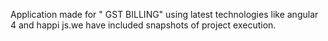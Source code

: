 Application made for " GST BILLING" using latest technologies like angular 4 and happi js.we have included snapshots of project execution.

